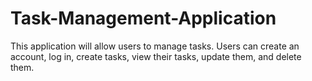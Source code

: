 # Task-Management-Application
This application will allow users to manage tasks. Users can create an account, log in, create tasks, view their tasks, update them, and delete them.

